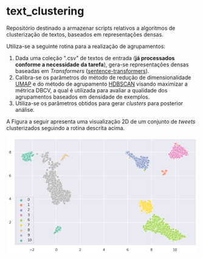 # text_clustering

Repositório destinado a armazenar scripts relativos a algoritmos de clusterização de textos, baseados em representações densas.

Utiliza-se a seguinte rotina para a realização de agrupamentos:

1. Dada uma coleção ".csv" de textos de entrada (**já processados conforme a necessidade da tarefa**), gera-se representações densas baseadas em *Transformers* ([sentence-transformers](https://www.sbert.net/docs/pretrained_models.html])).
2. Calibra-se os parâmetros do método de redução de dimensionalidade [UMAP](https://umap-learn.readthedocs.io/en/latest/) e do método de agrupamento [HDBSCAN](https://hdbscan.readthedocs.io/en/latest/how_hdbscan_works.html) visando maximizar a métrica DBCV, a qual é utilizada para avaliar a qualidade dos agrupamentos baseados em densidade de exemplos.
3. Utiliza-se os parâmetros obtidos para gerar *clusters* para posterior análise.

A Figura a seguir apresenta uma visualização 2D de um conjunto de *tweets* clusterizados seguindo a rotina descrita acima.

![Tweets clusterizados via UMAP+HDBSCAN](imgs/umap_clusters.png)